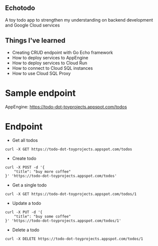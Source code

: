 ## Echotodo

A toy todo app to strengthen my understanding on backend development and Google Cloud services

## Things I've learned

- Creating CRUD endpoint with Go Echo framework
- How to deploy services to AppEngine
- How to deploy services to Cloud Run
- How to connect to Cloud SQL instances
- How to use Cloud SQL Proxy

# Sample endpoint
AppEngine: https://todo-dot-toyprojects.appspot.com/todos

# Endpoint

- Get all todos
```
curl -X GET https://todo-dot-toyprojects.appspot.com/todos
```

- Create todo
```
curl -X POST -d '{
    "title": "buy more coffee"
}' 'https://todo-dot-toyprojects.appspot.com/todos'
```

- Get a single todo
```
curl -X GET https://todo-dot-toyprojects.appspot.com/todos/1
```

- Update a todo
```
curl -X PUT -d '{
    "title": "buy some coffee"
}' 'https://todo-dot-toyprojects.appspot.com/todos/1'
```

- Delete a todo
```
curl -X DELETE https://todo-dot-toyprojects.appspot.com/todos/1
```
